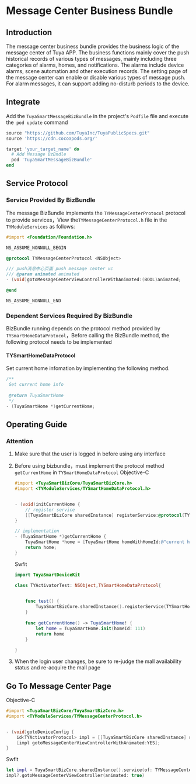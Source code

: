 # Message Center Business Bundle

## Introduction

The message center business bundle provides the business logic of the message center of Tuya APP. The business functions mainly cover the push historical records of various types of messages, mainly including three categories of alarms, homes, and notifications. The alarms include device alarms, scene automation and other execution records.
The setting page of the message center can enable or disable various types of message push. For alarm messages, it can support adding no-disturb periods to the device.



## **Integrate**

Add the `TuyaSmartMessageBizBundle` in the project's `Podfile` file and execute the` pod update` command

```ruby
source "https://github.com/TuyaInc/TuyaPublicSpecs.git"
source 'https://cdn.cocoapods.org/'

target 'your_target_name' do
  # Add Message BzBndle
  pod 'TuyaSmartMessageBizBundle'
end
```



## Service Protocol

### Service Provided By BizBundle

The message BizBundle implements the `TYMessageCenterProtocol` protocol to provide services，View the`TYMessageCenterProtocol.h` file in the `TYModuleServices` as follows:

```objective-c
#import <Foundation/Foundation.h>

NS_ASSUME_NONNULL_BEGIN

@protocol TYMessageCenterProtocol <NSObject>

/// push消息中心页面 push message center vc
/// @param animated animated
- (void)gotoMessageCenterViewControllerWithAnimated:(BOOL)animated;

@end

NS_ASSUME_NONNULL_END
```



### Dependent Services Required By BizBundle

BizBundle running depends on the protocol method provided by `TYSmartHomeDataProtocol`，Before calling the BizBundle method, the following protocol needs to be implemented

#### TYSmartHomeDataProtocol

Set current home infomation  by implementing the following method.

```objective-c
/**
 Get current home info 
 
 @return TuyaSmartHome
 */
- (TuyaSmartHome *)getCurrentHome;
```



## Operating Guide

### Attention

1. Make sure that the user is logged in before using any interface

2. Before using bizbundle，must  implement the protocol method `getCurrentHome` in `TYSmartHomeDataProtocol`
   Objective-C 

   ```objective-c
   #import <TuyaSmartBizCore/TuyaSmartBizCore.h>
   #import <TYModuleServices/TYSmartHomeDataProtocol.h>
   
   
   - (void)initCurrentHome {
       // register service
       [[TuyaSmartBizCore sharedInstance] registerService:@protocol(TYSmartHomeDataProtocol) withInstance:self];
   }
   
   // implementation
   - (TuyaSmartHome *)getCurrentHome {
       TuyaSmartHome *home = [TuyaSmartHome homeWithHomeId:@"current home id"];
       return home;
   }
   ```

   Swfit 

   ```swift
   import TuyaSmartDeviceKit
   
   class TYActivatorTest: NSObject,TYSmartHomeDataProtocol{
   
       
       func test() {
           TuyaSmartBizCore.sharedInstance().registerService(TYSmartHomeDataProtocol.self, withInstance: self)
       }
       
       func getCurrentHome() -> TuyaSmartHome! {
           let home = TuyaSmartHome.init(homeId: 111)
           return home
       }
       
   }
   ```

3. When the login user changes, be sure to re-judge the mall availability status and re-acquire the mall page



## Go To Message Center Page

Objective-C 

```objective-c
#import <TuyaSmartBizCore/TuyaSmartBizCore.h>
#import <TYModuleServices/TYMessageCenterProtocol.h>


- (void)gotoDeviceConfig {
    id<TYActivatorProtocol> impl = [[TuyaSmartBizCore sharedInstance] serviceOfProtocol:@protocol(TYMessageCenterProtocol)];
    [impl gotoMessageCenterViewControllerWithAnimated:YES];
}
```

Swfit 

``` swift
let impl = TuyaSmartBizCore.sharedInstance().service(of: TYMessageCenterProtocol.self) as? TYMessageCenterProtocol
impl?.gotoMessageCenterViewController(animated: true)
```
